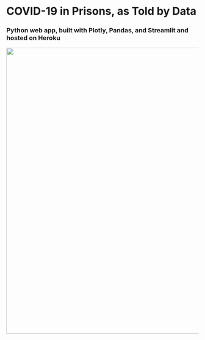 # COVID-19 in Prisons, as Told by Data
### Python web app, built with Plotly, Pandas, and Streamlit and hosted on Heroku

<img src="https://github.com/fibanneacci/covid-prisons/blob/master/Screen%20Shot%202020-07-26%20at%2012.27.31%20PM.png" width="750">
